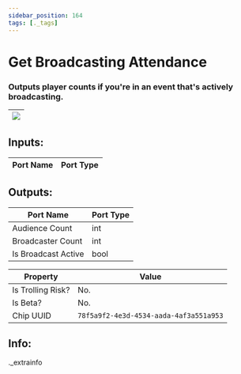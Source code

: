 ```yaml
---
sidebar_position: 164
tags: [._tags]
---
```


# Get Broadcasting Attendance


### Outputs player counts if you're in an event that's actively broadcasting.

| ![](https://images-ext-2.discordapp.net/external/MPmIaQzlEPmgGWlgi-WxBBXt0Bjv_zWPkg1y1f_sy3s/https/www.recroomcircuits.com/image/circuit/absolute-value?width=206&height=108) |
|-----|

## Inputs:
| Port Name | Port Type |
|-----------|-----------|

## Outputs:
| Port Name | Port Type |
|-----------|-----------|
| Audience Count | int |
| Broadcaster Count | int |
| Is Broadcast Active | bool | 

| Property  | Value |
|-------------------|-----------|
| Is Trolling Risk? | No. |
| Is Beta? | No. |
| Chip UUID | `78f5a9f2-4e3d-4534-aada-4af3a551a953` |

## Info:
._extrainfo